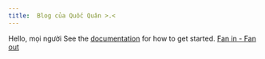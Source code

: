 ```yaml
---
title:  Blog của Quốc Quân >.<
---
```


Hello, mọi người
See the [documentation](https://quartz.jzhao.xyz) for how to get started.
[Fan in - Fan out ](./fanin_fanout.md)